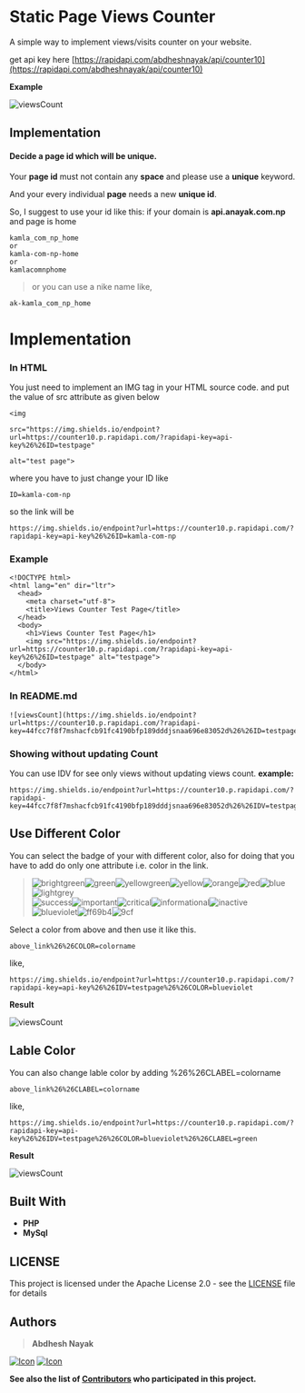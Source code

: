 # Static Page Views Counter

A simple way to implement views/visits counter on your website.

get api key here [https://rapidapi.com/abdheshnayak/api/counter10](https://rapidapi.com/abdheshnayak/api/counter10)

**Example**

![viewsCount](https://img.shields.io/endpoint?url=https://counter10.p.rapidapi.com/?rapidapi-key=44fcc7f8f7mshacfcb91fc4190bfp189dddjsnaa696e83052d%26%26ID=testpage)

## Implementation

#### Decide a page id which will be unique.

Your **page id** must not contain any **space** and please use a **unique** keyword.

And your every individual **page** needs a new **unique id**.

So, I suggest to use your id like this:
if your domain is **api.anayak.com.np** and page is home

```
kamla_com_np_home
or
kamla-com-np-home
or
kamlacomnphome
```

> or you can use a nike name like,

```
ak-kamla_com_np_home
```

# Implementation

### In HTML

You just need to implement an IMG tag in your HTML source code. and put the value of src attribute as given below

```
<img

src="https://img.shields.io/endpoint?url=https://counter10.p.rapidapi.com/?rapidapi-key=api-key%26%26ID=testpage"

alt="test page">
```

where you have to just change your ID
like

```
ID=kamla-com-np
```

so the link will be

```
https://img.shields.io/endpoint?url=https://counter10.p.rapidapi.com/?rapidapi-key=api-key%26%26ID=kamla-com-np
```

### Example

```
<!DOCTYPE html>
<html lang="en" dir="ltr">
  <head>
    <meta charset="utf-8">
    <title>Views Counter Test Page</title>
  </head>
  <body>
    <h1>Views Counter Test Page</h1>
    <img src="https://img.shields.io/endpoint?url=https://counter10.p.rapidapi.com/?rapidapi-key=api-key%26%26ID=testpage" alt="testpage">
  </body>
</html>
```

### In README.md

```
![viewsCount](https://img.shields.io/endpoint?url=https://counter10.p.rapidapi.com/?rapidapi-key=44fcc7f8f7mshacfcb91fc4190bfp189dddjsnaa696e83052d%26%26ID=testpage)
```

### Showing without updating Count

You can use IDV for see only views without updating views count.
**example:**

```
https://img.shields.io/endpoint?url=https://counter10.p.rapidapi.com/?rapidapi-key=44fcc7f8f7mshacfcb91fc4190bfp189dddjsnaa696e83052d%26%26IDV=testpage
```

## Use Different Color

You can select the badge of your with different color, also for doing that you have to add do only one attribute i.e. color in the link.

> <p><span><span display="inline" height="20px" class="common__BadgeWrapper-v13icv-3 gEmBHT"><img alt="brightgreen" src="https://img.shields.io/badge/-brightgreen-brightgreen"></span><span display="inline" height="20px" class="common__BadgeWrapper-v13icv-3 gEmBHT"><img alt="green" src="https://img.shields.io/badge/-green-green"></span><span display="inline" height="20px" class="common__BadgeWrapper-v13icv-3 gEmBHT"><img alt="yellowgreen" src="https://img.shields.io/badge/-yellowgreen-yellowgreen"></span><span display="inline" height="20px" class="common__BadgeWrapper-v13icv-3 gEmBHT"><img alt="yellow" src="https://img.shields.io/badge/-yellow-yellow"></span><span display="inline" height="20px" class="common__BadgeWrapper-v13icv-3 gEmBHT"><img alt="orange" src="https://img.shields.io/badge/-orange-orange"></span><span display="inline" height="20px" class="common__BadgeWrapper-v13icv-3 gEmBHT"><img alt="red" src="https://img.shields.io/badge/-red-red"></span><span display="inline" height="20px" class="common__BadgeWrapper-v13icv-3 gEmBHT"><img alt="blue" src="https://img.shields.io/badge/-blue-blue"></span><span display="inline" height="20px" class="common__BadgeWrapper-v13icv-3 gEmBHT"><img alt="lightgrey" src="https://img.shields.io/badge/-lightgrey-lightgrey"></span></span><br><span><span display="inline" height="20px" class="common__BadgeWrapper-v13icv-3 gEmBHT"><img alt="success" src="https://img.shields.io/badge/-success-success"></span><span display="inline" height="20px" class="common__BadgeWrapper-v13icv-3 gEmBHT"><img alt="important" src="https://img.shields.io/badge/-important-important"></span><span display="inline" height="20px" class="common__BadgeWrapper-v13icv-3 gEmBHT"><img alt="critical" src="https://img.shields.io/badge/-critical-critical"></span><span display="inline" height="20px" class="common__BadgeWrapper-v13icv-3 gEmBHT"><img alt="informational" src="https://img.shields.io/badge/-informational-informational"></span><span display="inline" height="20px" class="common__BadgeWrapper-v13icv-3 gEmBHT"><img alt="inactive" src="https://img.shields.io/badge/-inactive-inactive"></span></span><br><span><span display="inline" height="20px" class="common__BadgeWrapper-v13icv-3 gEmBHT"><img alt="blueviolet" src="https://img.shields.io/badge/-blueviolet-blueviolet"></span><span display="inline" height="20px" class="common__BadgeWrapper-v13icv-3 gEmBHT"><img alt="ff69b4" src="https://img.shields.io/badge/-ff69b4-ff69b4"></span><span display="inline" height="20px" class="common__BadgeWrapper-v13icv-3 gEmBHT"><img alt="9cf" src="https://img.shields.io/badge/-9cf-9cf"></span></span></p>

Select a color from above and then use it like this.

```
above_link%26%26COLOR=colorname
```

like,

```
https://img.shields.io/endpoint?url=https://counter10.p.rapidapi.com/?rapidapi-key=api-key%26%26IDV=testpage%26%26COLOR=blueviolet
```

**Result**

![viewsCount](https://img.shields.io/endpoint?url=https://counter10.p.rapidapi.com/?rapidapi-key=44fcc7f8f7mshacfcb91fc4190bfp189dddjsnaa696e83052d%26%26IDV=testpage%26%26COLOR=blueviolet)

## Lable Color

You can also change lable color by adding %26%26CLABEL=colorname

```
above_link%26%26CLABEL=colorname
```

like,

```
https://img.shields.io/endpoint?url=https://counter10.p.rapidapi.com/?rapidapi-key=api-key%26%26IDV=testpage%26%26COLOR=blueviolet%26%26CLABEL=green
```

**Result**

![viewsCount](https://img.shields.io/endpoint?url=https://counter10.p.rapidapi.com/?rapidapi-key=44fcc7f8f7mshacfcb91fc4190bfp189dddjsnaa696e83052d%26%26IDV=testpage%26%26COLOR=blueviolet%26%26CLABEL=green)

## Built With

- **PHP**
- **MySql**

## LICENSE

This project is licensed under the Apache License 2.0 - see the [LICENSE](https://github.com/abdheshnayak/static-website-views-counter/blob/master/LICENSE) file for details

## Authors

> **Abdhesh Nayak**

[![Icon](https://img.shields.io/badge/Github-lightgrey)](https://github.com/abdheshnayak) [![Icon](https://img.shields.io/badge/LinkedIn-blue)](https://www.linkedin.com/in/abdhesh-nayak/)

**See also the list of [Contributors](https://github.com/abdheshnayak/static-website-views-counter/contributors) who participated in this project.**
